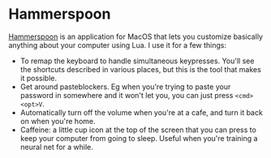 Hammerspoon
===========

[Hammerspoon](http://www.hammerspoon.org/) is an application for MacOS that
lets you customize basically anything about your computer using Lua.  I use it
for a few things:
- To remap the keyboard to handle simultaneous keypresses.  You'll see the
  shortcuts described in various places, but this is the tool that makes it
  possible.
- Get around pasteblockers.  Eg when you're trying to paste your password in
  somewhere and it won't let you, you can just press `<cmd><opt>V`.
- Automatically turn off the volume when you're at a cafe, and turn it back on
  when you're home.
- Caffeine: a little cup icon at the top of the screen that you can press to
  keep your computer from going to sleep.  Useful when you're training a neural
  net for a while.
